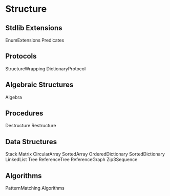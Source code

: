 # Structure

## Stdlib Extensions
EnumExtensions
Predicates

## Protocols
StructureWrapping
DictionaryProtocol

## Algebraic Structures
Algebra

## Procedures
Destructure
Restructure

## Data Structures
Stack
Matrix
CircularArray 
SortedArray
OrderedDictionary
SortedDictionary
LinkedList
Tree
ReferenceTree
ReferenceGraph
Zip3Sequence

## Algorithms
PatternMatching	
Algorithms